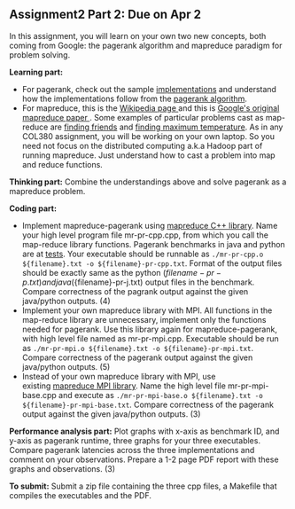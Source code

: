 Assignment2 Part 2: Due on Apr 2
--------------------------------

In this assignment, you will learn on your own two new concepts, both coming from Google: the pagerank algorithm and mapreduce paradigm for problem solving.

**Learning part:**

-   For pagerank, check out the sample [implementations](https://github.com/louridas/pagerank) and understand how the implementations follow from the [pagerank algorithm](http://www.ams.org/publicoutreach/feature-column/fcarc-pagerank).
-   For mapreduce, this is the [Wikipedia page ](https://en.wikipedia.org/wiki/MapReduce)and this is [Google's original mapreduce paper ](https://static.googleusercontent.com/media/research.google.com/en//archive/mapreduce-osdi04.pdf). Some examples of particular problems cast as map-reduce are [finding friends](http://stevekrenzel.com/finding-friends-with-mapreduce) and [finding maximum temperature](https://www.ibm.com/analytics/hadoop/mapreduce). As in any COL380 assignment, you will be working on your own laptop. So you need not focus on the distributed computing a.k.a Hadoop part of running mapreduce. Just understand how to cast a problem into map and reduce functions.

**Thinking part:** Combine the understandings above and solve pagerank as a mapreduce problem.

**Coding part:**

-   Implement mapreduce-pagerank using [mapreduce C++ library](https://github.com/cdmh/mapreduce). Name your high level program file mr-pr-cpp.cpp, from which you call the map-reduce library functions. Pagerank benchmarks in java and python are at [tests](https://github.com/louridas/pagerank/tree/master/test). Your executable should be runnable as `./mr-pr-cpp.o ${filename}.txt -o ${filename}-pr-cpp.txt`. Format of the output files should be exactly same as the python (${filename}-pr-p.txt) and java (${filename}-pr-j.txt) output files in the benchmark. Compare correctness of the pagrank output against the given java/python outputs. (4)
-   Implement your own mapreduce library with MPI. All functions in the map-reduce library are unnecessary, implement only the functions needed for pagerank. Use this library again for mapreduce-pagerank, with high level file named as mr-pr-mpi.cpp. Executable should be run as `./mr-pr-mpi.o ${filename}.txt -o ${filename}-pr-mpi.txt`. Compare correctness of the pagerank output against the given java/python outputs. (5)
-   Instead of your own mapreduce library with MPI, use existing [mapreduce MPI library](https://mapreduce.sandia.gov/). Name the high level file mr-pr-mpi-base.cpp and execute as `./mr-pr-mpi-base.o ${filename}.txt -o ${filename}-pr-mpi-base.txt`. Compare correctness of the pagerank output against the given java/python outputs. (3)

**Performance analysis part:** Plot graphs with x-axis as benchmark ID, and y-axis as pagerank runtime, three graphs for your three executables. Compare pagerank latencies across the three implementations and comment on your observations. Prepare a 1-2 page PDF report with these graphs and observations. (3)

**To submit:** Submit a zip file containing the three cpp files, a Makefile that compiles the executables and the PDF.
